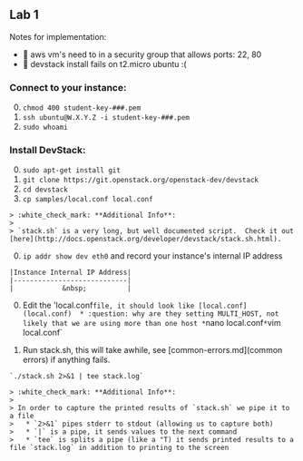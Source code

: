 ## Lab 1

Notes for implementation:
* :red_circle: aws vm's need to in a security group that allows ports: 22, 80 
* :red_circle: devstack install fails on t2.micro ubuntu :(

### Connect to your instance:
  0. `chmod 400 student-key-###.pem`
  0. `ssh ubuntu@W.X.Y.Z -i student-key-###.pem`
  0. `sudo whoami`

### Install DevStack:
  0. `sudo apt-get install git`
  0. `git clone https://git.openstack.org/openstack-dev/devstack`
  0. `cd devstack`
  0. `cp samples/local.conf local.conf`
  
    > :white_check_mark: **Additional Info**: 
    > 
    > `stack.sh` is a very long, but well documented script.  Check it out [here](http://docs.openstack.org/developer/devstack/stack.sh.html).

  0. `ip addr show dev eth0` and record your instance's internal IP address 
  
    |Instance Internal IP Address|
    |----------------------------|
    |            &nbsp;          |
    
  0. Edit the 'local.conf` file, it should look like [local.conf](local.conf) 
    * :question: why are they setting MULTI_HOST, not likely that we are using more than one host
    * `nano local.conf`
    * `vim local.conf`

  0. Run stack.sh, this will take awhile, see [common-errors.md](common errors) if anything fails.
    
    `./stack.sh 2>&1 | tee stack.log`

    > :white_check_mark: **Additional Info**:
    >
    > In order to capture the printed results of `stack.sh` we pipe it to a file
    >   * `2>&1` pipes stderr to stdout (allowing us to capture both)
    >   * `|` is a pipe, it sends values to the next command
    >   * `tee` is splits a pipe (like a "T) it sends printed results to a file `stack.log` in addition to printing to the screen

